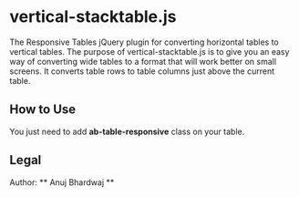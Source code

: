 # vertical-stacktable.js

The Responsive Tables jQuery plugin for converting horizontal tables to vertical tables. The purpose of vertical-stacktable.js is to give you an easy way of converting wide tables to a format that will work better on small screens. It converts table rows to table columns just above the current table.

## How to Use

You just need to add **ab-table-responsive** class on your table.

## Legal

Author: ** Anuj Bhardwaj **
